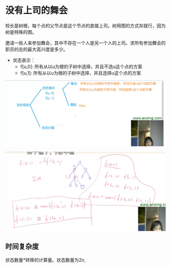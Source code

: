 # 没有上司的舞会

校长是树根，每个点的父节点是这个节点的直接上司。树用图的方式存就行，因为树是特殊的图。

邀请一些人来参加舞会，其中不存在一个人是另一个人的上司。求所有参加舞会的职员的总的最大高兴度是多少。

- 状态表示：
  - f[u,0]: 所有从以u为根的子树中选择，并且不选u这个点的方案
  - f[u,1]: 所有从以u为根的子树中选择，并且选择u这个点的方案

![](imgs/1.png)

![](imgs/2.png)

## 时间复杂度

状态数量*转移的计算量。状态数量为2n,
